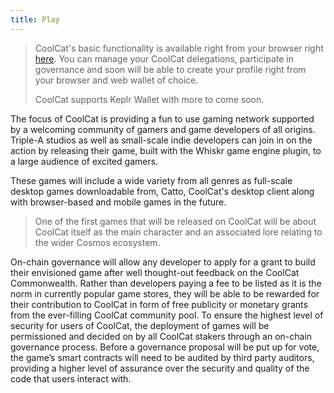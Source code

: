 ```yaml
---
title: Play
---
```


> CoolCat's basic functionality is available right from your browser right [here](https://app.coolcat.space).
> You can manage your CoolCat delegations, participate in governance
> and soon will be able to create your profile right from your browser and web wallet of choice.
>
> CoolCat supports Keplr Wallet with more to come soon.

The focus of CoolCat is providing a fun to use gaming network supported by a welcoming community of gamers and game developers of all origins. Triple-A studios as well as small-scale indie developers can join in on the action by releasing their game, built with the Whiskr game engine plugin, to a large audience of excited gamers.

These games will include a wide variety from all genres as full-scale desktop games downloadable from, Catto, CoolCat's desktop client along with browser-based and mobile games in the future.

> One of the first games that will be released on CoolCat will be about CoolCat itself as the main character and an associated lore relating to the wider Cosmos ecosystem.

On-chain governance will allow any developer to apply for a grant to build their envisioned game after well thought-out feedback on the CoolCat Commonwealth. Rather than developers paying a fee to be listed as it is the norm in currently popular game stores, they will be able to be rewarded for their contribution to CoolCat in form of free publicity or monetary grants from the ever-filling CoolCat community pool.
To ensure the highest level of security for users of CoolCat, the deployment of games will be permissioned and decided on by all CoolCat stakers through an on-chain governance process. Before a governance proposal will be put up for vote, the game’s smart contracts will need to be audited by third party auditors, providing a higher level of assurance over the security and quality of the code that users interact with.

